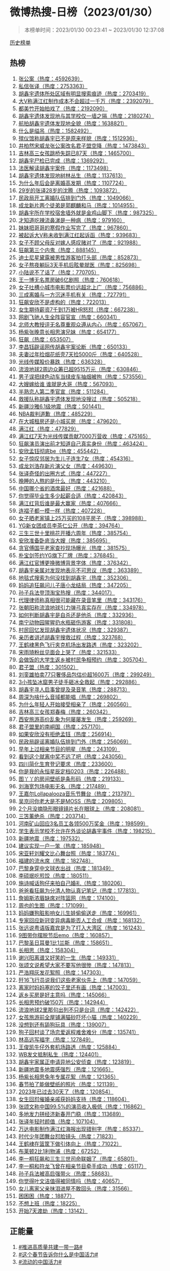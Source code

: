 <h1>
微博热搜-日榜（2023/01/30）
</h1>
<blockquote>
<p>
本榜单时间：2023/01/30 00:23:41 ~ 2023/01/30 12:37:08
</p>
</blockquote>
<p>
<a href="https://github.com/daifee/weibo-hot-search/tree/main/archives/daily">历史榜单</a>
</p>
<h2>
热榜
</h2>
<ol>

<li>
<a href="https://s.weibo.com/weibo?q=%23%E5%BC%A0%E5%85%AC%E6%A1%88%23" target="weibo">
张公案（热度：4592639）
</a>
</li>

<li>
<a href="https://s.weibo.com/weibo?q=%23%E7%A7%81%E4%BF%A1%E5%BC%A0%E8%AF%91%23" target="weibo">
私信张译（热度：2753363）
</a>
</li>

<li>
<a href="https://s.weibo.com/weibo?q=%23%E8%83%A1%E9%91%AB%E5%AE%87%E9%81%97%E4%BD%93%E6%89%80%E5%A4%84%E5%8C%BA%E5%9F%9F%E6%9C%89%E6%98%8E%E6%98%BE%E6%90%9C%E7%B4%A2%E7%97%95%E8%BF%B9%23" target="weibo">
胡鑫宇遗体所处区域有明显搜索痕迹（热度：2703419）
</a>
</li>

<li>
<a href="https://s.weibo.com/weibo?q=%23%E5%A4%A7V%E7%A7%B0%E6%BB%A1%E6%B1%9F%E7%BA%A2%E5%88%B6%E4%BD%9C%E6%88%90%E6%9C%AC%E4%B8%8D%E4%BC%9A%E8%B6%85%E8%BF%87%E4%B8%80%E5%8D%83%E4%B8%87%23" target="weibo">
大V称满江红制作成本不会超过一千万（热度：2392079）
</a>
</li>

<li>
<a href="https://s.weibo.com/weibo?q=%23%E9%83%BD%E7%BE%8E%E7%AB%B9%E5%BC%80%E5%A7%8B%E6%8B%8D%E6%88%8F%E4%BA%86%23" target="weibo">
都美竹开始拍戏了（热度：2192090）
</a>
</li>

<li>
<a href="https://s.weibo.com/weibo?q=%23%E8%83%A1%E9%91%AB%E5%AE%87%E9%81%97%E4%BD%93%E5%8F%91%E7%8E%B0%E5%9C%B0%E4%B8%8E%E5%85%B6%E5%AD%A6%E6%A0%A1%E4%BB%85%E4%B8%80%E5%A2%99%E4%B9%8B%E9%9A%94%23" target="weibo">
胡鑫宇遗体发现地与其学校仅一墙之隔（热度：2180274）
</a>
</li>

<li>
<a href="https://s.weibo.com/weibo?q=%23%E8%88%AA%E6%8B%8D%E8%83%A1%E9%91%AB%E5%AE%87%E9%81%97%E4%BD%93%E5%8F%91%E7%8E%B0%E5%9C%B0%E5%85%A8%E8%B2%8C%23" target="weibo">
航拍胡鑫宇遗体发现地全貌（热度：1638821）
</a>
</li>

<li>
<a href="https://s.weibo.com/weibo?q=%23%E4%BB%80%E4%B9%88%E6%98%AF%E7%BC%A2%E5%90%8A%23" target="weibo">
什么是缢吊（热度：1582492）
</a>
</li>

<li>
<a href="https://s.weibo.com/weibo?q=%23%E6%AE%A1%E4%BB%AA%E9%A6%86%E7%A7%B0%E8%83%A1%E9%91%AB%E5%AE%87%E5%B7%B2%E4%B8%8D%E6%98%AF%E5%8E%9F%E6%9D%A5%E6%A0%B7%E8%B2%8C%23" target="weibo">
殡仪馆称胡鑫宇已不是原来样貌（热度：1512936）
</a>
</li>

<li>
<a href="https://s.weibo.com/weibo?q=%23%E4%BA%95%E6%9F%8F%E7%84%B6%E5%AE%8B%E5%A8%81%E9%BE%99%E5%BC%A0%E5%85%AC%E6%A1%88%E6%94%B9%E5%90%8D%E5%90%9B%E5%AD%90%E7%9B%9F%E7%A9%BA%E9%99%8D%23" target="weibo">
井柏然宋威龙张公案改名君子盟空降（热度：1473843）
</a>
</li>

<li>
<a href="https://s.weibo.com/weibo?q=%23%E5%90%89%E6%9E%97%E9%AB%98%E4%B8%89%E5%A5%B3%E5%AD%A9%E8%B7%B3%E6%A1%A5%E5%A4%B1%E8%B8%AA%E5%B7%B287%E5%A4%A9%23" target="weibo">
吉林高三女孩跳桥失踪已87天（热度：1465700）
</a>
</li>

<li>
<a href="https://s.weibo.com/weibo?q=%23%E8%83%A1%E9%91%AB%E5%AE%87%E5%B0%B8%E6%A3%80%E5%B7%B2%E5%AE%8C%E6%88%90%23" target="weibo">
胡鑫宇尸检已完成（热度：1369292）
</a>
</li>

<li>
<a href="https://s.weibo.com/weibo?q=%23%E6%B3%95%E5%8C%BB%E8%A7%A3%E8%AF%BB%E8%83%A1%E9%91%AB%E5%AE%87%E6%A1%88%E4%BB%B6%23" target="weibo">
法医解读胡鑫宇案件（热度：1173498）
</a>
</li>

<li>
<a href="https://s.weibo.com/weibo?q=%23%E8%83%A1%E9%91%AB%E5%AE%87%E9%81%97%E4%BD%93%E5%8F%91%E7%8E%B0%E5%9C%B0%E6%A0%91%E6%9E%97%E4%B8%9B%E7%94%9F%23" target="weibo">
胡鑫宇遗体发现地树林丛生（热度：1137613）
</a>
</li>

<li>
<a href="https://s.weibo.com/weibo?q=%23%E4%B8%BA%E4%BB%80%E4%B9%88%E5%B9%B4%E5%90%8E%E4%BC%9A%E6%98%AF%E7%A6%BB%E5%A9%9A%E9%AB%98%E5%8F%91%E6%9C%9F%23" target="weibo">
为什么年后会是离婚高发期（热度：1107724）
</a>
</li>

<li>
<a href="https://s.weibo.com/weibo?q=%2329%E5%B2%81%E7%9A%84%E5%BC%A0%E8%AF%9128%E5%B2%81%E7%9A%84%E6%B2%88%E8%85%BE%23" target="weibo">
29岁的张译28岁的沈腾（热度：1093872）
</a>
</li>

<li>
<a href="https://s.weibo.com/weibo?q=%23%E6%B0%91%E6%94%BF%E5%B1%80%E5%BC%80%E5%B7%A5%E7%A6%BB%E5%A9%9A%E9%98%9F%E4%BC%8D%E6%8E%92%E5%88%B0%E9%97%A8%E5%A4%96%23" target="weibo">
民政局开工离婚队伍排到门外（热度：1049066）
</a>
</li>

<li>
<a href="https://s.weibo.com/weibo?q=%23%E6%88%90%E9%BE%99%E6%96%B0%E7%89%87%E4%B8%A4%E4%B8%AA%E5%BE%92%E5%BC%9F%E6%98%AF%E9%83%AD%E9%BA%92%E9%BA%9F%E5%92%8C%E9%A9%AC%23" target="weibo">
成龙新片两个徒弟是郭麒麟和马（热度：1014955）
</a>
</li>

<li>
<a href="https://s.weibo.com/weibo?q=%23%E8%83%A1%E9%91%AB%E5%AE%87%E6%89%80%E5%9C%A8%E5%AD%A6%E6%A0%A1%E5%AE%BF%E8%88%8D%E5%A2%99%E5%A4%96%E5%B0%B1%E6%98%AF%E9%87%91%E9%B8%A1%E5%B1%B1%E8%84%9A%E4%B8%8B%23" target="weibo">
胡鑫宇所在学校宿舍墙外就是金鸡山脚下（热度：987325）
</a>
</li>

<li>
<a href="https://s.weibo.com/weibo?q=%23%E6%89%8D%E7%9F%A5%E9%81%93%E5%90%83%E8%BE%A3%E6%B5%81%E9%BC%BB%E6%B6%95%E6%98%AF%E4%B8%80%E7%A7%8D%E7%97%85%23" target="weibo">
才知道吃辣流鼻涕是一种病（热度：979160）
</a>
</li>

<li>
<a href="https://s.weibo.com/weibo?q=%23%E5%A6%B9%E5%A6%B9%E6%8A%8A%E5%93%A5%E5%93%A5%E7%9A%84%E5%AF%92%E5%81%87%E4%BD%9C%E4%B8%9A%E5%86%99%E5%AE%8C%E4%BA%86%23" target="weibo">
妹妹把哥哥的寒假作业写完了（热度：967860）
</a>
</li>

<li>
<a href="https://s.weibo.com/weibo?q=%23%E8%A2%AB%E8%B5%B7%E8%AF%89%E5%A4%A7V%E7%A7%B0%E6%9C%AA%E6%94%B6%E5%88%B0%E6%BB%A1%E6%B1%9F%E7%BA%A2%E8%B5%B7%E8%AF%89%E5%87%BD%23" target="weibo">
被起诉大V称未收到满江红起诉函（热度：939683）
</a>
</li>

<li>
<a href="https://s.weibo.com/weibo?q=%23%E5%A5%B3%E5%AD%90%E4%B8%8D%E9%A1%BE%E7%88%B6%E6%AF%8D%E5%8F%8D%E5%AF%B9%E5%AB%81%E4%BA%BA%E6%84%9F%E5%8F%B9%E8%B5%8C%E5%AF%B9%E4%BA%86%23" target="weibo">
女子不顾父母反对嫁人感叹赌对了（热度：921988）
</a>
</li>

<li>
<a href="https://s.weibo.com/weibo?q=%23%E7%8B%82%E9%A3%99%E7%AC%AC%E4%B8%89%E4%B8%AA%E5%86%85%E9%AC%BC%23" target="weibo">
狂飙第三个内鬼（热度：888145）
</a>
</li>

<li>
<a href="https://s.weibo.com/weibo?q=%23%E8%BF%AA%E5%A3%AB%E5%B0%BC%E6%98%9F%E9%BB%9B%E9%9C%B2%E8%A2%AB%E7%94%B7%E6%80%A7%E6%B8%B8%E5%AE%A2%E6%8B%8D%E6%89%93%E5%A4%B4%E9%83%A8%23" target="weibo">
迪士尼星黛露被男性游客拍打头部（热度：852873）
</a>
</li>

<li>
<a href="https://s.weibo.com/weibo?q=%23%E5%A5%B3%E5%AD%90%E7%86%AC%E5%A4%9C%E8%BA%BA%E7%8E%A93%E5%A4%A9%E6%89%8B%E6%9C%BA%E5%90%8E%E7%9C%A9%E6%99%95%E5%B0%B1%E5%8C%BB%23" target="weibo">
女子熬夜躺玩3天手机后眩晕就医（热度：825698）
</a>
</li>

<li>
<a href="https://s.weibo.com/weibo?q=%23%E5%B0%8F%E9%99%86%E8%AF%B4%E4%B8%8D%E4%BA%86%E8%AF%9D%E4%BA%86%23" target="weibo">
小陆说不了话了（热度：770705）
</a>
</li>

<li>
<a href="https://s.weibo.com/weibo?q=%23%E7%8E%8B%E4%B8%80%E5%8D%9A%E6%97%A0%E5%90%8D%E7%A5%A8%E6%88%BF%E7%A0%B46%E4%BA%BF%E5%89%A7%E7%85%A7%23" target="weibo">
王一博无名票房破6亿剧照（热度：760618）
</a>
</li>

<li>
<a href="https://s.weibo.com/weibo?q=%23%E5%A5%B3%E5%AD%90%E5%90%90%E6%A7%BD%E5%B0%8F%E5%9F%8E%E5%B8%82%E7%94%B5%E5%BD%B1%E7%A5%A8%E4%BB%B7%E8%BF%9C%E8%B6%85%E5%8C%97%E4%B8%8A%E5%B9%BF%23" target="weibo">
女子吐槽小城市电影票价远超北上广（热度：756886）
</a>
</li>

<li>
<a href="https://s.weibo.com/weibo?q=%23%E4%B8%89%E6%88%90%E7%A6%BB%E5%A9%9A%E4%B8%8E%E4%B8%80%E6%96%B9%E6%B2%89%E8%BF%B7%E6%89%8B%E6%9C%BA%E6%9C%89%E5%85%B3%23" target="weibo">
三成离婚与一方沉迷手机有关（热度：727791）
</a>
</li>

<li>
<a href="https://s.weibo.com/weibo?q=%23%E7%8B%82%E9%A3%99%E5%AE%89%E6%AC%A3%E4%B8%8D%E6%98%AF%E8%99%9A%E6%9E%84%E7%9A%84%23" target="weibo">
狂飙安欣不是虚构的（热度：722013）
</a>
</li>

<li>
<a href="https://s.weibo.com/weibo?q=%23%E5%A5%B3%E7%94%9F%E6%9C%9F%E5%BE%85%E8%96%AA%E8%B5%847%E5%8D%83%E5%88%B01%E4%B8%87%E8%A2%ABHR%E6%80%92%E6%80%BC%23" target="weibo">
女生期待薪资7千到1万被HR怒怼（热度：667238）
</a>
</li>

<li>
<a href="https://s.weibo.com/weibo?q=%23%E7%BD%91%E5%89%A7%E9%A3%9E%E9%A9%B0%E4%BA%BA%E7%94%9F%E5%85%A8%E9%98%B5%E5%AE%B9%E5%AE%98%E5%AE%A3%23" target="weibo">
网剧飞驰人生全阵容官宣（热度：660341）
</a>
</li>

<li>
<a href="https://s.weibo.com/weibo?q=%23%E5%8C%97%E5%B8%88%E5%A4%A7%E6%95%99%E6%8E%88%E8%AF%84%E6%97%A0%E5%90%8D%E5%B0%8A%E9%87%8D%E8%A7%82%E4%BC%97%E9%81%B5%E4%BB%8E%E5%86%85%E5%BF%83%23" target="weibo">
北师大教授评无名尊重观众遵从内心（热度：657067）
</a>
</li>

<li>
<a href="https://s.weibo.com/weibo?q=%23%E6%9D%A8%E7%B4%AB%E5%BC%A0%E6%99%9A%E6%84%8F%E9%95%BF%E7%9B%B8%E6%80%9D%E6%BC%94%E5%85%84%E5%A6%B9%23" target="weibo">
杨紫张晚意长相思演兄妹（热度：654177）
</a>
</li>

<li>
<a href="https://s.weibo.com/weibo?q=%23%E7%8B%82%E9%A3%99%23" target="weibo">
狂飙（热度：653507）
</a>
</li>

<li>
<a href="https://s.weibo.com/weibo?q=%23%E6%9D%8E%E6%98%8C%E9%92%B0%E8%BE%9F%E8%B0%A3%E7%BD%91%E4%BC%A0%E8%83%A1%E9%91%AB%E5%AE%87%E6%A1%88%E8%AE%BA%E6%96%AD%23" target="weibo">
李昌钰辟谣网传胡鑫宇案论断（热度：650133）
</a>
</li>

<li>
<a href="https://s.weibo.com/weibo?q=%23%E5%A4%AB%E5%A6%BB%E8%BF%87%E5%B9%B4%E6%8D%A1%E7%83%9F%E8%8A%B1%E7%BA%B8%E5%A3%B37%E5%A4%A9%E6%8D%A15000%E6%96%A4%23" target="weibo">
夫妻过年捡烟花纸壳7天捡5000斤（热度：640528）
</a>
</li>

<li>
<a href="https://s.weibo.com/weibo?q=%23%E5%85%89%E7%BA%BF%E4%BC%A0%E5%AA%92%E8%82%A1%E4%BB%B7%E6%9A%B4%E8%B7%8C%23" target="weibo">
光线传媒股价暴跌（热度：636328）
</a>
</li>

<li>
<a href="https://s.weibo.com/weibo?q=%23%E6%B5%81%E6%B5%AA%E5%9C%B0%E7%90%832%E5%91%A8%E8%BE%B9%E4%BC%97%E7%AD%B9%E5%B7%B2%E8%B6%859515%E4%B8%87%E5%85%83%23" target="weibo">
流浪地球2周边众筹已超9515万元（热度：630846）
</a>
</li>

<li>
<a href="https://s.weibo.com/weibo?q=%23%E7%94%B7%E5%AD%90%E8%AF%AF%E6%8A%8A%E7%BB%BF%E8%89%B2%E5%8A%A8%E8%BD%A6%E5%BD%93%E7%BB%BF%E7%9A%AE%E8%BD%A6%E6%8A%BD%E7%83%9F%E8%A2%AB%E6%8B%98%23" target="weibo">
男子误把绿色动车当绿皮车抽烟被拘（热度：573556）
</a>
</li>

<li>
<a href="https://s.weibo.com/weibo?q=%23%E5%A4%A7%E5%AB%82%E5%AB%81%E7%BB%99%E8%B0%81%20%E8%B0%81%E5%B0%B1%E6%98%AF%E5%A4%A7%E5%93%A5%23" target="weibo">
大嫂嫁给谁 谁就是大哥（热度：567093）
</a>
</li>

<li>
<a href="https://s.weibo.com/weibo?q=%23%E5%8D%8A%E7%86%9F%E6%81%8B%E4%BA%BA%E7%AC%AC%E4%BA%8C%E5%AD%A3%E5%AE%98%E5%AE%A3%23" target="weibo">
半熟恋人第二季官宣（热度：511284）
</a>
</li>

<li>
<a href="https://s.weibo.com/weibo?q=%23%E6%95%91%E6%8F%B4%E9%98%9F%E7%A7%B0%E8%83%A1%E9%91%AB%E5%AE%87%E9%81%97%E4%BD%93%E5%8F%91%E7%8E%B0%E5%9C%B0%E6%B2%A1%E6%90%9C%E8%BF%87%23" target="weibo">
救援队称胡鑫宇遗体发现地没搜过（热度：505218）
</a>
</li>

<li>
<a href="https://s.weibo.com/weibo?q=%23%E6%96%B0%E7%96%86%E6%B2%99%E9%9B%856.1%E7%BA%A7%E5%9C%B0%E9%9C%87%23" target="weibo">
新疆沙雅6.1级地震（热度：501441）
</a>
</li>

<li>
<a href="https://s.weibo.com/weibo?q=%23NBA%E8%A3%81%E5%88%A4%E9%81%93%E6%AD%89%23" target="weibo">
NBA裁判道歉（热度：485229）
</a>
</li>

<li>
<a href="https://s.weibo.com/weibo?q=%23%E5%9C%A8%E5%A4%A7%E5%9F%8E%E7%A7%9F%E6%88%BF%E8%BF%98%E6%98%AF%E5%B0%8F%E5%9F%8E%E4%B9%B0%E6%88%BF%23" target="weibo">
在大城租房还是小城买房（热度：479620）
</a>
</li>

<li>
<a href="https://s.weibo.com/weibo?q=%23%E6%BB%A1%E6%B1%9F%E7%BA%A2%23" target="weibo">
满江红（热度：477829）
</a>
</li>

<li>
<a href="https://s.weibo.com/weibo?q=%23%E6%BB%A1%E6%B1%9F%E7%BA%A27%E5%A4%A9%E4%B8%BA%E5%85%89%E7%BA%BF%E4%BC%A0%E5%AA%92%E8%B4%A1%E7%8C%AE7000%E4%B8%87%E8%90%A5%E6%94%B6%23" target="weibo">
满江红7天为光线传媒贡献7000万营收（热度：475165）
</a>
</li>

<li>
<a href="https://s.weibo.com/weibo?q=%23%E7%8B%82%E9%A3%99%E6%BC%94%E5%91%98%E6%BC%94%E5%87%BA%E5%89%8D%E6%89%8D%E7%9F%A5%E9%81%93%E8%87%AA%E5%B7%B1%E7%9C%9F%E5%AE%9E%E8%BA%AB%E4%BB%BD%23" target="weibo">
狂飙演员演出前才知道自己真实身份（热度：463424）
</a>
</li>

<li>
<a href="https://s.weibo.com/weibo?q=%23%E5%AE%89%E6%AC%A3%E5%AD%9F%E9%92%B0%E5%BD%BB%E5%BA%95be%23" target="weibo">
安欣孟钰彻底be（热度：455442）
</a>
</li>

<li>
<a href="https://s.weibo.com/weibo?q=%23%E5%A5%B3%E5%AD%90%E6%83%8A%E5%8F%B9%E9%82%BB%E5%B1%85%E4%B8%BA%E7%94%9F%E5%84%BF%E5%AD%90%E8%BF%9E%E7%94%9F7%E5%A5%B3%23" target="weibo">
女子惊叹邻居为生儿子连生7女（热度：454316）
</a>
</li>

<li>
<a href="https://s.weibo.com/weibo?q=%23%E6%88%90%E9%BE%99%E5%88%98%E6%B5%A9%E5%AD%98%E6%96%B0%E7%89%87%E6%BC%94%E7%88%B6%E5%A5%B3%23" target="weibo">
成龙刘浩存新片演父女（热度：449630）
</a>
</li>

<li>
<a href="https://s.weibo.com/weibo?q=%23%E5%BC%A0%E8%AF%91%E5%A5%87%E6%80%AA%E7%9A%84%E5%87%BA%E5%9C%88%E6%96%B9%E5%BC%8F%23" target="weibo">
张译奇怪的出圈方式（热度：447227）
</a>
</li>

<li>
<a href="https://s.weibo.com/weibo?q=%23%E6%99%9A%E7%9D%A1%E7%9A%84%E4%BA%BA%E7%86%AC%E7%9A%84%E6%98%AF%E4%BB%80%E4%B9%88%23" target="weibo">
晚睡的人熬的是什么（热度：443210）
</a>
</li>

<li>
<a href="https://s.weibo.com/weibo?q=%23%E4%B8%AD%E5%9B%BD%E5%93%AA%E4%B8%AA%E7%9C%81%E7%9A%84%E9%85%92%E5%B8%AD%E6%9C%80%E5%A5%BD%23" target="weibo">
中国哪个省的酒席最好（热度：421688）
</a>
</li>

<li>
<a href="https://s.weibo.com/weibo?q=%23%E4%BD%A0%E8%A7%89%E5%BE%97%E6%AF%95%E4%B8%9A%E7%94%9F%E5%A4%9A%E5%B0%91%E8%B5%B7%E8%96%AA%E5%90%88%E9%80%82%23" target="weibo">
你觉得毕业生多少起薪合适（热度：420843）
</a>
</li>

<li>
<a href="https://s.weibo.com/weibo?q=%23%E6%BB%A1%E6%B1%9F%E7%BA%A2%E8%83%8C%E5%90%8E%E8%B0%81%E6%98%AF%E6%9C%80%E5%A4%A7%E8%B5%A2%E5%AE%B6%23" target="weibo">
满江红背后谁是最大赢家（热度：407666）
</a>
</li>

<li>
<a href="https://s.weibo.com/weibo?q=%23%E8%BF%9E%E8%A4%B6%E5%AD%90%E9%83%BD%E4%B8%80%E6%A8%A1%E4%B8%80%E6%A0%B7%23" target="weibo">
连褶子都一模一样（热度：407228）
</a>
</li>

<li>
<a href="https://s.weibo.com/weibo?q=%23%E5%A5%B3%E5%AD%90%E6%99%92%E8%80%81%E5%AE%B6%E9%95%87%E4%B8%8A25%E4%B8%87%E4%B9%B0%E7%9A%84108%E5%B9%B3%E6%88%BF%E5%AD%90%23" target="weibo">
女子晒老家镇上25万买的108平房子（热度：398988）
</a>
</li>

<li>
<a href="https://s.weibo.com/weibo?q=%23YG%E6%96%B0%E5%A5%B3%E5%9B%A2%E6%88%90%E5%91%98%E6%9D%8E%E8%8C%B6%E4%BB%81%E5%85%AC%E5%BC%80%23" target="weibo">
YG新女团成员李茶仁公开（热度：394764）
</a>
</li>

<li>
<a href="https://s.weibo.com/weibo?q=%23%E4%B8%89%E7%94%9F%E4%B8%89%E4%B8%96%E5%8D%81%E9%87%8C%E6%A1%83%E8%8A%B1%E5%BC%80%E6%92%AD%E5%85%AD%E5%91%A8%E5%B9%B4%23" target="weibo">
三生三世十里桃花开播六周年（热度：385754）
</a>
</li>

<li>
<a href="https://s.weibo.com/weibo?q=%23%E5%AE%89%E6%AC%A3%E5%87%86%E5%A4%87%E5%8D%A7%E5%BA%95%E5%BD%93%E5%A4%A7%E5%AB%82%23" target="weibo">
安欣准备卧底当大嫂（热度：385695）
</a>
</li>

<li>
<a href="https://s.weibo.com/weibo?q=%23%E8%B4%AA%E5%AE%98%E5%82%85%E5%9B%BD%E5%B9%B3%E8%80%81%E5%AE%B6%E6%9F%A5%E6%8A%84%E7%8E%B0%E5%9C%BA%E6%9B%9D%E5%85%89%23" target="weibo">
贪官傅国平老家查抄现场曝光（热度：381575）
</a>
</li>

<li>
<a href="https://s.weibo.com/weibo?q=%23%E6%9C%B4%E5%AE%9D%E5%89%91%E7%AD%BE%E7%BA%A6YG%E6%97%97%E4%B8%8B%E5%8E%82%E7%89%8C%23" target="weibo">
朴宝剑签约YG旗下厂牌（热度：376845）
</a>
</li>

<li>
<a href="https://s.weibo.com/weibo?q=%23%E6%BB%A1%E6%B1%9F%E7%BA%A2%E5%AE%98%E5%8D%9A%E6%9B%B4%E6%8D%A2%E5%BE%AE%E5%8D%9A%E8%83%8C%E6%99%AF%E5%AD%97%E4%BD%93%23" target="weibo">
满江红官博更换微博背景字体（热度：376342）
</a>
</li>

<li>
<a href="https://s.weibo.com/weibo?q=%23%E8%83%A1%E9%91%AB%E5%AE%87%E4%BA%B2%E5%B1%9E%E5%AF%B9%E5%8F%91%E7%8E%B0%E5%9C%B0%E8%A1%A8%E7%A4%BA%E4%B8%8D%E5%8F%AF%E6%80%9D%E8%AE%AE%23" target="weibo">
胡鑫宇亲属对发现地表示不可思议（热度：363389）
</a>
</li>

<li>
<a href="https://s.weibo.com/weibo?q=%23%E5%9C%B0%E6%AF%AF%E5%BC%8F%E6%90%9C%E7%B4%A2%E4%B8%BA%E4%BD%95%E6%B2%A1%E6%89%BE%E5%88%B0%E8%83%A1%E9%91%AB%E5%AE%87%23" target="weibo">
地毯式搜索为何没找到胡鑫宇（热度：352306）
</a>
</li>

<li>
<a href="https://s.weibo.com/weibo?q=%23%E5%A6%88%E5%A6%88%E8%BF%BD%E7%8B%82%E9%A3%99%E9%97%AE%E5%84%BF%E5%AD%90%E5%94%90%E5%B0%8F%E9%BE%99%E7%BB%93%E5%B1%80%23" target="weibo">
妈妈追狂飙问儿子唐小龙结局（热度：347205）
</a>
</li>

<li>
<a href="https://s.weibo.com/weibo?q=%23%E5%AD%99%E5%AD%90%E5%85%B5%E6%B3%95%E7%99%BB%E9%A1%B6%E6%B7%98%E5%AE%9D%E7%83%AD%E6%90%9C%23" target="weibo">
孙子兵法登顶淘宝热搜（热度：344017）
</a>
</li>

<li>
<a href="https://s.weibo.com/weibo?q=%23%E4%BB%A3%E7%90%86%E5%BE%8B%E5%B8%88%E7%A7%B0%E7%9C%9F%E7%9B%B8%E5%BE%88%E5%8F%AF%E8%83%BD%E8%97%8F%E5%9C%A8%E5%BD%95%E9%9F%B3%E7%AC%94%E9%87%8C%23" target="weibo">
代理律师称真相很可能藏在录音笔里（热度：343176）
</a>
</li>

<li>
<a href="https://s.weibo.com/weibo?q=%23%E5%BC%A0%E6%9C%9D%E9%98%B3%E7%A7%B0%E6%B5%81%E6%B5%AA%E5%9C%B0%E7%90%83%E5%BC%95%E5%8A%9B%E5%BC%B9%E5%BC%93%E7%9C%9F%E5%AE%9E%E5%AD%98%E5%9C%A8%23" target="weibo">
张朝阳称流浪地球引力弹弓真实存在（热度：334978）
</a>
</li>

<li>
<a href="https://s.weibo.com/weibo?q=%23%E5%A6%82%E4%BD%95%E5%88%A4%E6%96%AD%E8%83%A1%E9%91%AB%E5%AE%87%E6%98%AF%E8%87%AA%E6%9D%80%E8%BF%98%E6%98%AF%E4%BB%96%E6%9D%80%23" target="weibo">
如何判断胡鑫宇是自杀还是他杀（热度：332936）
</a>
</li>

<li>
<a href="https://s.weibo.com/weibo?q=%23%E5%8D%97%E5%AE%81%E5%8A%A8%E7%89%A9%E5%9B%AD%E7%8C%A9%E7%8C%A9%E6%89%94%E6%B0%B4%E7%93%B6%E7%A0%B8%E4%BC%A4%E6%B8%B8%E5%AE%A2%23" target="weibo">
南宁动物园猩猩扔水瓶砸伤游客（热度：331808）
</a>
</li>

<li>
<a href="https://s.weibo.com/weibo?q=%23%E6%9D%91%E6%B0%91%E5%9B%9E%E5%BF%86%E5%8F%91%E7%8E%B0%E8%83%A1%E9%91%AB%E5%AE%87%E9%81%97%E4%BD%93%E7%8A%B6%E5%86%B5%23" target="weibo">
村民回忆发现胡鑫宇遗体状况（热度：329387）
</a>
</li>

<li>
<a href="https://s.weibo.com/weibo?q=%23%E4%BA%B2%E5%8E%86%E8%80%85%E8%AE%B2%E8%BF%B0%E8%83%A1%E9%91%AB%E5%AE%87%E6%90%9C%E6%95%91%E8%BF%87%E7%A8%8B%23" target="weibo">
亲历者讲述胡鑫宇搜救过程（热度：323768）
</a>
</li>

<li>
<a href="https://s.weibo.com/weibo?q=%23%E7%8E%8B%E9%B9%A4%E6%A3%A3%E9%BB%91%E8%89%B2%E9%A3%9E%E8%A1%8C%E5%A4%B9%E5%85%8B%E6%9C%BA%E5%9C%BA%E5%87%BA%E5%8F%91%E8%B7%AF%E9%80%8F%23" target="weibo">
王鹤棣黑色飞行夹克机场出发路透（热度：323202）
</a>
</li>

<li>
<a href="https://s.weibo.com/weibo?q=%23%E5%AE%8B%E9%9B%A8%E7%90%A6%E7%B2%89%E4%B8%9D%E8%A7%81%E9%9D%A2%E4%BC%9A%E4%B8%8A%E5%93%AD%E4%BA%86%23" target="weibo">
宋雨琦粉丝见面会上哭了（热度：321533）
</a>
</li>

<li>
<a href="https://s.weibo.com/weibo?q=%23%E4%BC%9A%E5%81%9A%E9%A5%AD%E7%9A%84%E5%A4%A7%E5%AD%A6%E7%94%9F%E8%BF%94%E4%B9%A1%E8%A2%AB%E6%9D%91%E6%B0%91%E4%BA%89%E7%9B%B8%E9%A2%84%E7%BA%A6%23" target="weibo">
会做饭的大学生返乡被村民争相预约（热度：305704）
</a>
</li>

<li>
<a href="https://s.weibo.com/weibo?q=%23%E5%90%9B%E5%AD%90%E7%9B%9F%23" target="weibo">
君子盟（热度：301502）
</a>
</li>

<li>
<a href="https://s.weibo.com/weibo?q=%23%E5%88%98%E9%8A%AE%E9%9B%84%E6%8B%8D%E5%8D%9677%E5%8F%AA%E5%A5%A2%E4%BE%88%E5%93%81%E5%8C%85%E4%BC%B0%E4%BB%B7%E8%B6%851600%E4%B8%87%23" target="weibo">
刘銮雄拍卖77只奢侈品包估价超1600万（热度：299249）
</a>
</li>

<li>
<a href="https://s.weibo.com/weibo?q=%233%E5%B0%8F%E5%AD%A9%E5%9D%A0%E5%86%B0%E7%AA%9F%E7%94%B7%E5%AD%90%E5%BE%92%E6%89%8B%E7%A0%B8%E5%86%B0%E5%85%A8%E6%95%91%E8%B5%B7%23" target="weibo">
3小孩坠冰窟男子徒手砸冰全救起（热度：292886）
</a>
</li>

<li>
<a href="https://s.weibo.com/weibo?q=%23%E8%83%A1%E9%91%AB%E5%AE%87%E5%AF%BB%E4%BA%BA%E5%90%AF%E4%BA%8B%E6%9B%BE%E6%8F%90%E5%8F%8A%E5%BD%95%E9%9F%B3%E7%AC%94%23" target="weibo">
胡鑫宇寻人启事曾提及录音笔（热度：288713）
</a>
</li>

<li>
<a href="https://s.weibo.com/weibo?q=%23%E5%91%A8%E6%B7%B1%E4%B8%BA%E5%95%A5%E4%BB%80%E4%B9%88%E9%9F%B3%E5%9F%9F%E9%83%BD%E8%83%BD%E5%94%B1%23" target="weibo">
周深为啥什么音域都能唱（热度：269802）
</a>
</li>

<li>
<a href="https://s.weibo.com/weibo?q=%23%E4%B8%BA%E4%BB%80%E4%B9%88%E5%B9%B4%E8%BD%BB%E4%BA%BA%E5%BC%80%E5%A7%8B%E6%8E%A5%E5%8F%97%E7%9B%B8%E4%BA%B2%E4%BA%86%23" target="weibo">
为什么年轻人开始接受相亲了（热度：260560）
</a>
</li>

<li>
<a href="https://s.weibo.com/weibo?q=%23%E5%90%89%E6%9E%97%E9%AB%98%E4%B8%89%E5%A5%B3%E5%AD%A9%E9%83%91%E6%98%A5%E6%A2%85%23" target="weibo">
吉林高三女孩郑春梅（热度：260342）
</a>
</li>

<li>
<a href="https://s.weibo.com/weibo?q=%23%E8%A5%BF%E5%AE%89%E6%97%85%E6%B8%B8%E9%AB%98%E4%BB%B7%E4%B9%B1%E8%B1%A1%E4%B8%BA%E4%BD%95%E5%B1%A1%E5%B1%A1%E5%8F%91%E7%94%9F%23" target="weibo">
西安旅游高价乱象为何屡屡发生（热度：259269）
</a>
</li>

<li>
<a href="https://s.weibo.com/weibo?q=%23%E5%90%9B%E5%AD%90%E7%9B%9F%E9%87%8C%E7%9A%84%E5%8D%97%E5%B3%92%E5%9B%BD%23" target="weibo">
君子盟里的南峒国（热度：257170）
</a>
</li>

<li>
<a href="https://s.weibo.com/weibo?q=%23%E5%A6%82%E6%9E%9C%E5%AE%89%E6%AC%A3%E6%B2%A1%E6%9C%89%E6%8B%92%E7%BB%9D%E5%AD%9F%E9%92%B0%23" target="weibo">
如果安欣没有拒绝孟钰（热度：256914）
</a>
</li>

<li>
<a href="https://s.weibo.com/weibo?q=%23%E6%B0%91%E6%94%BF%E5%B1%80%E8%BE%9F%E8%B0%A3%E7%A6%BB%E5%A9%9A%E9%98%9F%E4%BC%8D%E6%8E%92%E5%88%B0%E9%97%A8%E5%A4%96%23" target="weibo">
民政局辟谣离婚队伍排到门外（热度：256069）
</a>
</li>

<li>
<a href="https://s.weibo.com/weibo?q=%23%E6%97%A9%E5%B9%B4%E4%B8%8A%E8%BF%87%E7%9B%B8%E4%BA%B2%E8%8A%82%E7%9B%AE%E7%9A%84%E6%98%8E%E6%98%9F%23" target="weibo">
早年上过相亲节目的明星（热度：243109）
</a>
</li>

<li>
<a href="https://s.weibo.com/weibo?q=%23%E7%9C%8B%E5%88%B0%E8%BF%99%E4%B8%AA%E5%B0%B1%E7%A6%BB%E4%B8%AD%E5%A5%96%E4%B8%8D%E8%BF%9C%E4%BA%86%E5%90%A7%23" target="weibo">
看到这个就离中奖不远了吧（热度：243056）
</a>
</li>

<li>
<a href="https://s.weibo.com/weibo?q=%23%E5%9B%9B%E5%B7%9D%E7%AE%80%E5%8C%96%E7%94%9F%E8%82%B2%E7%99%BB%E8%AE%B0%E8%A6%81%E6%B1%82%23" target="weibo">
四川简化生育登记要求（热度：233600）
</a>
</li>

<li>
<a href="https://s.weibo.com/weibo?q=%23%E4%BD%A0%E6%98%AF%E6%88%91%E7%9A%84%E6%B0%B8%E6%81%92%E6%98%9F%E8%BE%B0%E5%AE%9A%E6%A1%A30203%23" target="weibo">
你是我的永恒星辰定档0203（热度：226488）
</a>
</li>

<li>
<a href="https://s.weibo.com/weibo?q=%23%E5%9B%BE%E4%B8%AB%E4%B8%AB%E7%9A%84%E6%88%BF%E9%97%B4%E5%A3%81%E7%BA%B8%E6%98%AF%E6%9D%A1%E5%BD%A2%E7%A0%81%23" target="weibo">
图丫丫的房间壁纸是条形码（热度：219133）
</a>
</li>

<li>
<a href="https://s.weibo.com/weibo?q=%23%E5%88%98%E6%B5%B7%E5%AE%BD%E5%8C%85%E5%9C%BA%E7%94%B5%E5%BD%B1%E6%97%A0%E5%90%8D%23" target="weibo">
刘海宽包场电影无名（热度：217489）
</a>
</li>

<li>
<a href="https://s.weibo.com/weibo?q=%23%E7%8E%8B%E5%98%89%E5%B0%94Lollapalooza%E9%9F%B3%E4%B9%90%E8%8A%82%E8%88%9E%E5%8F%B0%23" target="weibo">
王嘉尔Lollapalooza音乐节舞台（热度：213797）
</a>
</li>

<li>
<a href="https://s.weibo.com/weibo?q=%23%E5%90%B4%E4%BA%AC%E9%97%AE%E4%BD%A0%E8%80%81%E5%A4%A7%E6%98%AF%E4%B8%8D%E6%98%AFMOSS%23" target="weibo">
吴京问你老大是不是MOSS（热度：209805）
</a>
</li>

<li>
<a href="https://s.weibo.com/weibo?q=%232%E4%B8%AA%E6%9C%88%E6%B2%A1%E6%91%98%E9%9A%90%E5%BD%A2%E7%9C%BC%E9%95%9C%E9%95%9C%E7%89%87%E9%95%BF%E5%9C%A8%E7%9C%BC%E7%90%83%E4%B8%8A%23" target="weibo">
2个月没摘隐形眼镜镜片长在眼球上（热度：208081）
</a>
</li>

<li>
<a href="https://s.weibo.com/weibo?q=%23%E4%B8%89%E7%AC%98%E8%96%B0%E7%BB%9D%E6%9D%80%23" target="weibo">
三笘薰绝杀（热度：203714）
</a>
</li>

<li>
<a href="https://s.weibo.com/weibo?q=%23%E6%B2%B3%E5%8D%97%E7%9F%BF%E5%B1%B1%E5%9B%9E%E5%BA%943%E5%90%8D%E5%91%98%E5%B7%A5%E5%90%84%E9%A2%86500%E4%B8%87%E5%A5%96%E9%87%91%23" target="weibo">
河南矿山回应3名员工各领500万奖金（热度：198599）
</a>
</li>

<li>
<a href="https://s.weibo.com/weibo?q=%23%E5%AD%A6%E7%94%9F%E8%A1%A8%E7%A4%BA%E5%AD%A6%E6%A0%A1%E4%B8%8D%E5%85%81%E8%AE%B8%E5%9C%A8%E5%A4%96%E8%B0%88%E8%AE%BA%E8%83%A1%E9%91%AB%E5%AE%87%E4%BA%8B%E4%BB%B6%23" target="weibo">
学生表示学校不允许在外谈论胡鑫宇事件（热度：198215）
</a>
</li>

<li>
<a href="https://s.weibo.com/weibo?q=%23%E6%96%B0%E7%96%86%E5%9C%B0%E9%9C%87%23" target="weibo">
新疆地震（热度：197532）
</a>
</li>

<li>
<a href="https://s.weibo.com/weibo?q=%23%E5%BB%BA%E8%AE%AE%E5%AE%9E%E7%8E%B0%E4%B8%80%E6%88%B7%E4%B8%80%E7%AC%A8%23" target="weibo">
建议实现一户一笨（热度：185948）
</a>
</li>

<li>
<a href="https://s.weibo.com/weibo?q=%23%E5%AE%8B%E4%BA%9A%E8%BD%A9%E5%88%98%E8%80%80%E6%96%87%E6%AF%94%E5%BF%83%E8%88%9E%E5%8F%B0%E7%85%A7%23" target="weibo">
宋亚轩刘耀文比心舞台照（热度：183774）
</a>
</li>

<li>
<a href="https://s.weibo.com/weibo?q=%23%E7%A6%8F%E5%BB%BA%E7%9A%84%E6%B5%81%E6%B0%B4%E5%B8%AD%23" target="weibo">
福建的流水席（热度：182748）
</a>
</li>

<li>
<a href="https://s.weibo.com/weibo?q=%23%E5%B7%B4%E9%BB%8E%E8%BA%AB%E7%A9%BF%E4%B8%AD%E6%96%87%E7%90%83%E8%A1%A3%E5%87%BA%E6%88%98%23" target="weibo">
巴黎身穿中文球衣出战（热度：181349）
</a>
</li>

<li>
<a href="https://s.weibo.com/weibo?q=%23%E6%9D%8E%E7%A1%95%E7%8F%89%E5%90%83%E7%85%8E%E9%A5%BA%23" target="weibo">
李硕珉吃煎饺（热度：180511）
</a>
</li>

<li>
<a href="https://s.weibo.com/weibo?q=%23%E6%96%BD%E8%AF%97%E5%96%8A%E8%AF%9D%E7%8B%97%E4%BB%94%E6%9D%A5%E6%8B%8D%E8%87%AA%E5%B7%B1%E5%A9%9A%E7%A4%BC%23" target="weibo">
施诗喊话狗仔来拍自己婚礼（热度：180206）
</a>
</li>

<li>
<a href="https://s.weibo.com/weibo?q=%23%E7%88%B8%E7%88%B8%E7%9C%8B%E7%8B%82%E9%A3%99%E4%B8%BA%E5%88%86%E6%B8%85%E4%BA%BA%E7%89%A9%E8%AE%A4%E7%9C%9F%E8%AE%B0%E7%AC%94%E8%AE%B0%23" target="weibo">
爸爸看狂飙为分清人物认真记笔记（热度：177813）
</a>
</li>

<li>
<a href="https://s.weibo.com/weibo?q=%23%E8%A9%B9%E5%A7%86%E6%96%AF%E6%B5%93%E7%9C%89%E7%BC%BA%E5%B8%AD%E5%AF%B9%E9%98%B5%E7%AF%AE%E7%BD%91%23" target="weibo">
詹姆斯浓眉缺席对阵篮网（热度：174100）
</a>
</li>

<li>
<a href="https://s.weibo.com/weibo?q=%23%E5%91%A8%E4%B9%9F%E7%9A%84%E7%94%9F%E5%9B%BE%23" target="weibo">
周也的生图（热度：171099）
</a>
</li>

<li>
<a href="https://s.weibo.com/weibo?q=%23%E5%A6%88%E5%A6%88%E5%AB%8C%E7%8B%97%E8%84%8F%E5%BD%B1%E5%93%8D%E5%A5%B3%E5%84%BF%E7%94%9F%E5%A8%83%E5%81%B7%E5%81%B7%E9%80%81%E8%B5%B0%23" target="weibo">
妈妈嫌狗脏影响女儿生娃偷偷送走（热度：169961）
</a>
</li>

<li>
<a href="https://s.weibo.com/weibo?q=%23%E4%B8%93%E5%AE%B6%E5%9B%9E%E5%BA%94%E6%96%B0%E5%86%A0%E5%8F%98%E5%BC%82%E7%97%85%E6%AF%92%E8%83%BD%E5%90%A6%E4%BA%BA%E5%B7%A5%E5%90%88%E6%88%90%23" target="weibo">
专家回应新冠变异病毒能否人工合成（热度：168132）
</a>
</li>

<li>
<a href="https://s.weibo.com/weibo?q=%23%E5%BC%A0%E8%BF%9C%E8%AF%B4%E7%B2%A4%E8%AF%AD%E7%89%88%E5%98%89%E5%AE%BE%E6%98%AF%E4%B8%BA%E4%BA%86%E6%89%93%E5%85%A5%E5%A4%A7%E6%B9%BE%E5%8C%BA%23" target="weibo">
张远说粤语版嘉宾是为了打入大湾区（热度：161243）
</a>
</li>

<li>
<a href="https://s.weibo.com/weibo?q=%239%E5%9B%BE%E5%B8%A6%E4%BD%A0%E6%91%86%E8%84%B1%E8%8A%82%E5%90%8Eemo%23" target="weibo">
9图带你摆脱节后emo（热度：160857）
</a>
</li>

<li>
<a href="https://s.weibo.com/weibo?q=%23%E5%B7%B4%E9%BB%8E%E5%9C%A3%E6%97%A5%E8%80%B3%E6%9B%BC1%E6%AF%941%E5%85%B0%E6%96%AF%23" target="weibo">
巴黎圣日耳曼1比1兰斯（热度：158651）
</a>
</li>

<li>
<a href="https://s.weibo.com/weibo?q=%23%E9%95%BF%E7%9B%B8%E6%80%9D%23" target="weibo">
长相思（热度：158304）
</a>
</li>

<li>
<a href="https://s.weibo.com/weibo?q=%23%E8%B0%A2%E5%85%B4%E9%98%B3%E7%A6%BB%E8%B0%B1%E5%8F%88%E5%A5%BD%E7%AC%91%E7%9A%84%E4%B8%80%E7%94%9F%23" target="weibo">
谢兴阳离谱又好笑的一生（热度：149331）
</a>
</li>

<li>
<a href="https://s.weibo.com/weibo?q=%23%E5%BC%A0%E9%A2%82%E6%96%87%E8%AF%B4%E5%B8%8C%E6%9C%9B%E5%A4%A7%E5%AE%B6%E4%B8%8D%E8%A6%81%E5%86%99%E4%BB%96%E5%BE%88%E6%83%A8%23" target="weibo">
张颂文说希望大家不要写他很惨（热度：147813）
</a>
</li>

<li>
<a href="https://s.weibo.com/weibo?q=%23%E4%B8%A5%E6%B5%A9%E7%BF%94%E7%81%B0%E5%8F%91%E8%8A%B1%E7%B5%AE%E7%85%A7%23" target="weibo">
严浩翔灰发花絮照（热度：147303）
</a>
</li>

<li>
<a href="https://s.weibo.com/weibo?q=%23%E6%AD%BC16%E9%A3%9E%E8%A1%8C%E5%91%98%E8%AF%B4%E6%88%91%E4%BB%AC%E8%BF%99%E4%BA%9B%E8%80%81%E5%AE%B6%E4%BC%99%E5%85%88%E4%B8%8A%23" target="weibo">
歼16飞行员说我们这些老家伙先上（热度：147059）
</a>
</li>

<li>
<a href="https://s.weibo.com/weibo?q=%23%E7%A6%BB%E5%AE%B6%E6%97%B6%E5%A6%88%E5%A6%88%E5%A1%9E%E7%9A%84%E9%A5%BA%E5%AD%90%E9%87%8C%E8%BF%98%E6%9C%89%E7%94%BB%23" target="weibo">
离家时妈妈塞的饺子里还有画（热度：147003）
</a>
</li>

<li>
<a href="https://s.weibo.com/weibo?q=%23%E8%BF%94%E4%B9%A1%E4%B9%B0%E6%88%BF%E6%98%AF%E5%A5%BD%E4%B8%BB%E6%84%8F%E5%90%97%23" target="weibo">
返乡买房是好主意吗（热度：145066）
</a>
</li>

<li>
<a href="https://s.weibo.com/weibo?q=%23%E9%95%BF%E7%9B%B8%E6%80%9D%E9%A2%84%E7%BA%A6%E7%A0%B4150%E4%B8%87%23" target="weibo">
长相思预约破150万（热度：142944）
</a>
</li>

<li>
<a href="https://s.weibo.com/weibo?q=%23%E6%B5%81%E6%B5%AA%E5%9C%B0%E7%90%832%E9%87%8C%E9%82%A3%E5%8F%A5%E5%87%BA%E5%88%97%E4%B8%8D%E5%8F%AA%E6%98%AF%E5%8F%B0%E8%AF%8D%23" target="weibo">
流浪地球2里那句出列不只是台词（热度：142422）
</a>
</li>

<li>
<a href="https://s.weibo.com/weibo?q=%23%E5%A5%B3%E5%AD%A9%E6%97%85%E6%B8%B8%E5%89%8D%E5%85%A8%E5%B1%8B%E9%93%BA%E6%BB%A1%E7%8C%AB%E7%A0%82%E5%90%93%E5%9D%8F%E5%B0%8F%E7%8C%AB%23" target="weibo">
女孩旅游前全屋铺满猫砂吓坏小猫（热度：140229）
</a>
</li>

<li>
<a href="https://s.weibo.com/weibo?q=%23%E6%B2%A1%E6%83%B3%E5%88%B0%E8%BF%98%E6%9C%89%E8%88%94%E7%8B%97%E7%8E%A9%E5%85%B7%23" target="weibo">
没想到还有舔狗玩具（热度：139007）
</a>
</li>

<li>
<a href="https://s.weibo.com/weibo?q=%23%E7%8B%97%E5%AD%90%E5%9B%9E%E6%9D%91%E8%B0%88%E4%BA%86%E5%9C%BA%E6%81%8B%E7%88%B1%E8%BF%94%E7%A8%8B%E9%9A%BE%E8%88%8D%E9%9A%BE%E5%88%86%23" target="weibo">
狗子回村谈了场恋爱返程难舍难分（热度：135741）
</a>
</li>

<li>
<a href="https://s.weibo.com/weibo?q=%23%E6%9E%97%E9%AB%98%E8%BF%9C%E5%86%99%E7%A6%8F%E5%AD%97%23" target="weibo">
林高远写福字（热度：127849）
</a>
</li>

<li>
<a href="https://s.weibo.com/weibo?q=%23%E7%8E%8B%E4%BF%8A%E5%87%AF%E7%89%9B%E4%BB%94%E5%A4%96%E5%A5%97%E6%9C%BA%E5%9C%BA%E8%B7%AF%E9%80%8F%23" target="weibo">
王俊凯牛仔外套机场路透（热度：125884）
</a>
</li>

<li>
<a href="https://s.weibo.com/weibo?q=%23WB%E5%8F%91%E6%96%87%E6%8A%B5%E5%88%B6%E7%A7%81%E7%94%9F%23" target="weibo">
WB发文抵制私生（热度：124401）
</a>
</li>

<li>
<a href="https://s.weibo.com/weibo?q=%23%E8%83%A1%E9%91%AB%E5%AE%87%E5%AE%B6%E5%B1%9E%E6%AD%A3%E7%94%B3%E8%AF%B7%E5%BC%82%E5%9C%B0%E5%85%AC%E5%AE%89%E4%BE%A6%E6%9F%A5%23" target="weibo">
胡鑫宇家属正申请异地公安侦查（热度：123819）
</a>
</li>

<li>
<a href="https://s.weibo.com/weibo?q=%23%E6%96%B0%E7%96%86%E5%9C%B0%E9%9C%87%E5%A4%9A%E5%9C%B0%E9%9C%87%E6%84%9F%E5%BC%BA%E7%83%88%23" target="weibo">
新疆地震多地震感强烈（热度：121665）
</a>
</li>

<li>
<a href="https://s.weibo.com/weibo?q=%23%E6%9D%A8%E7%B4%AB%E9%95%BF%E7%9B%B8%E6%80%9D%E5%85%94%E5%B9%B4%E4%B8%93%E5%B1%9E%E8%8A%B1%E7%B5%AE%23" target="weibo">
杨紫长相思兔年专属花絮（热度：121365）
</a>
</li>

<li>
<a href="https://s.weibo.com/weibo?q=%23%E6%98%A5%E8%8A%82%E6%8B%8D%E4%BA%86%E8%83%BD%E5%81%9A%E5%A3%81%E7%BA%B8%E7%9A%84%E7%85%A7%E7%89%87%23" target="weibo">
春节拍了能做壁纸的照片（热度：121139）
</a>
</li>

<li>
<a href="https://s.weibo.com/weibo?q=%232023%E5%B9%B4%E5%B7%B2%E8%BF%87%E5%8E%BB30%E5%A4%A9%E4%BA%86%23" target="weibo">
2023年已过去30天了（热度：120854）
</a>
</li>

<li>
<a href="https://s.weibo.com/weibo?q=%23%E5%A5%B3%E7%94%9F%E5%9B%9E%E6%80%BC%E5%82%AC%E5%A9%9A%E4%BA%B2%E6%88%9A%E8%8E%B7%E5%A6%88%E5%A6%88%E6%94%AF%E6%8C%81%23" target="weibo">
女生回怼催婚亲戚获妈妈支持（热度：118604）
</a>
</li>

<li>
<a href="https://s.weibo.com/weibo?q=%23%E5%BC%A0%E9%A2%82%E6%96%87%E7%A7%B0%E4%B8%AD%E5%9B%BD99.5%25%E7%9A%84%E6%BC%94%E5%91%98%E6%94%B6%E5%85%A5%E6%9E%81%E4%BD%8E%23" target="weibo">
张颂文称中国99.5%的演员收入极低（热度：116862）
</a>
</li>

<li>
<a href="https://s.weibo.com/weibo?q=%23%E5%A4%9A%E5%9C%B0%E5%8F%91%E5%8A%9B%E6%8B%BC%E7%BB%8F%E6%B5%8E%E6%96%B0%E6%98%A5%E5%BC%80%E9%97%A8%E7%A8%B3%23" target="weibo">
多地发力拼经济新春开门稳（热度：113689）
</a>
</li>

<li>
<a href="https://s.weibo.com/weibo?q=%23%E5%BC%A0%E8%AF%91%E5%B9%B4%E8%BD%BB%E6%97%B6%E9%A2%9C%E5%80%BC%23" target="weibo">
张译年轻时颜值（热度：107104）
</a>
</li>

<li>
<a href="https://s.weibo.com/weibo?q=%23%E4%B8%87%E8%BE%BE%E7%94%B5%E5%BD%B1%E5%88%B6%E4%BD%9C%E6%BB%A1%E6%B1%9F%E7%BA%A2%E6%B5%B7%E6%8A%A5%E5%87%BA%E7%8E%B0%E9%94%99%E5%88%AB%E5%AD%97%23" target="weibo">
万达电影制作满江红海报出现错别字（热度：85337）
</a>
</li>

<li>
<a href="https://s.weibo.com/weibo?q=%23%E6%97%B6%E4%BB%A3%E5%B0%91%E5%B9%B4%E5%9B%A2%E8%88%9E%E5%8F%B0%E6%80%BC%E8%84%B8%E9%95%9C%E5%A4%B4%23" target="weibo">
时代少年团舞台怼脸镜头（热度：71823）
</a>
</li>

<li>
<a href="https://s.weibo.com/weibo?q=%23%E7%8E%8B%E9%B9%A4%E6%A3%A3%E5%9C%A8%E7%AF%AE%E7%AD%90%E4%B8%8B%E5%81%9A%E5%BC%95%E4%BD%93%E5%90%91%E4%B8%8A%23" target="weibo">
王鹤棣在篮筐下做引体向上（热度：71022）
</a>
</li>

<li>
<a href="https://s.weibo.com/weibo?q=%23%E5%B8%83%E8%8E%B1%E9%A1%BF2%E6%AF%941%E5%88%A9%E7%89%A9%E6%B5%A6%23" target="weibo">
布莱顿2比1利物浦（热度：67252）
</a>
</li>

<li>
<a href="https://s.weibo.com/weibo?q=%23%E6%9D%8E%E4%B8%80%E6%A1%90%E7%8B%82%E9%A3%99%E5%92%8C%E4%B8%89%E7%94%9F%E4%B8%89%E4%B8%96%E5%8F%B8%E5%91%BD%E8%81%94%E5%A7%BB%E4%BA%86%23" target="weibo">
李一桐狂飙和三生三世司命联姻了（热度：65801）
</a>
</li>

<li>
<a href="https://s.weibo.com/weibo?q=%23%E6%9D%8E%E4%B8%80%E6%A1%90%E5%92%8C%E7%AC%A6%E9%BE%99%E9%A3%9E%E6%9B%BE%E5%9C%A8%E7%9B%B8%E4%BA%B2%E8%8A%82%E7%9B%AE%E7%89%B5%E6%89%8B%E6%88%90%E5%8A%9F%23" target="weibo">
李一桐和符龙飞曾在相亲节目牵手成功（热度：65117）
</a>
</li>

<li>
<a href="https://s.weibo.com/weibo?q=%23%E5%AD%99%E5%AD%90%E5%85%B5%E6%B3%95%E8%A2%AB%E9%AB%98%E5%90%AF%E5%BC%BA%E5%B8%A6%E7%81%AB%23" target="weibo">
孙子兵法被高启强带火（热度：58683）
</a>
</li>

<li>
<a href="https://s.weibo.com/weibo?q=%23%E4%BD%A0%E8%A7%89%E5%BE%97%E5%8F%B6%E6%96%87%E6%B4%81%E5%80%BC%E5%BE%97%E8%A2%AB%E5%90%8C%E6%83%85%E5%90%97%23" target="weibo">
你觉得叶文洁值得被同情吗（热度：40657）
</a>
</li>

<li>
<a href="https://s.weibo.com/weibo?q=%23%E5%A5%B3%E5%84%BF%E7%A6%BB%E5%AE%B6%E7%88%B6%E4%BA%B2%E6%8A%B9%E6%B3%AA%E8%BF%9B%E5%B1%8B%E4%B8%8D%E6%95%A2%E5%9B%9E%E5%A4%B4%23" target="weibo">
女儿离家父亲抹泪进屋不敢回头（热度：31566）
</a>
</li>

<li>
<a href="https://s.weibo.com/weibo?q=%23%E5%9B%B0%E5%9B%B0%E5%9B%B0%23" target="weibo">
困困困（热度：18877）
</a>
</li>

<li>
<a href="https://s.weibo.com/weibo?q=%23%E4%B8%8D%E6%83%B3%E4%B8%8A%E7%8F%AD%23" target="weibo">
不想上班（热度：18225）
</a>
</li>

<li>
<a href="https://s.weibo.com/weibo?q=%23%E5%BC%80%E5%A7%8B7%E5%A4%A9%E6%B8%A1%E5%8A%AB%23" target="weibo">
开始7天渡劫（热度：13142）
</a>
</li>

</ol>
<h2>
正能量
</h2>
<ol>

<li>
<a href="https://s.weibo.com/weibo?q=%23%23%E6%8E%A8%E8%BF%9B%E9%AB%98%E8%B4%A8%E9%87%8F%E5%85%B1%E5%BB%BA%E4%B8%80%E5%B8%A6%E4%B8%80%E8%B7%AF%23%23" target="weibo">
#推进高质量共建一带一路#
</a>
</li>

<li>
<a href="https://s.weibo.com/weibo?q=%23%23%E8%BF%99%E4%B8%AA%E6%98%A5%E8%8A%82%E5%91%8A%E8%AF%89%E4%BD%A0%E4%BB%80%E4%B9%88%E6%98%AF%E4%B8%AD%E5%9B%BD%E6%B4%BB%E5%8A%9B%23%23" target="weibo">
#这个春节告诉你什么是中国活力#
</a>
</li>

<li>
<a href="https://s.weibo.com/weibo?q=%23%23%E6%B5%81%E5%8A%A8%E7%9A%84%E4%B8%AD%E5%9B%BD%E6%B4%BB%E5%8A%9B%23%23" target="weibo">
#流动的中国活力#
</a>
</li>

</ol>